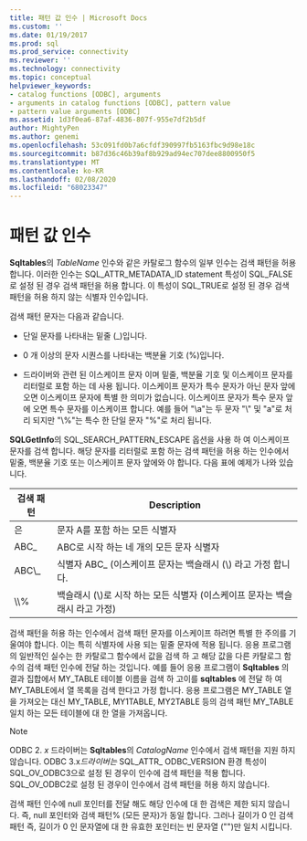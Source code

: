 ```yaml
---
title: 패턴 값 인수 | Microsoft Docs
ms.custom: ''
ms.date: 01/19/2017
ms.prod: sql
ms.prod_service: connectivity
ms.reviewer: ''
ms.technology: connectivity
ms.topic: conceptual
helpviewer_keywords:
- catalog functions [ODBC], arguments
- arguments in catalog functions [ODBC], pattern value
- pattern value arguments [ODBC]
ms.assetid: 1d3f0ea6-87af-4836-807f-955e7df2b5df
author: MightyPen
ms.author: genemi
ms.openlocfilehash: 53c091fd0b7a6cfdf390997fb5163fbc9d98e18c
ms.sourcegitcommit: b87d36c46b39af8b929ad94ec707dee8800950f5
ms.translationtype: MT
ms.contentlocale: ko-KR
ms.lasthandoff: 02/08/2020
ms.locfileid: "68023347"
---
```

# <a name="pattern-value-arguments"></a>패턴 값 인수
**Sqltables**의 *TableName* 인수와 같은 카탈로그 함수의 일부 인수는 검색 패턴을 허용 합니다. 이러한 인수는 SQL_ATTR_METADATA_ID statement 특성이 SQL_FALSE로 설정 된 경우 검색 패턴을 허용 합니다. 이 특성이 SQL_TRUE로 설정 된 경우 검색 패턴을 허용 하지 않는 식별자 인수입니다.  
  
 검색 패턴 문자는 다음과 같습니다.  
  
-   단일 문자를 나타내는 밑줄 (_)입니다.  
  
-   0 개 이상의 문자 시퀀스를 나타내는 백분율 기호 (%)입니다.  
  
-   드라이버와 관련 된 이스케이프 문자 이며 밑줄, 백분율 기호 및 이스케이프 문자를 리터럴로 포함 하는 데 사용 됩니다. 이스케이프 문자가 특수 문자가 아닌 문자 앞에 오면 이스케이프 문자에 특별 한 의미가 없습니다. 이스케이프 문자가 특수 문자 앞에 오면 특수 문자를 이스케이프 합니다. 예를 들어 "\a"는 두 문자 "\\" 및 "a"로 처리 되지만 "\\%"는 특수 한 단일 문자 "%"로 처리 됩니다.  
  
 **SQLGetInfo**의 SQL_SEARCH_PATTERN_ESCAPE 옵션을 사용 하 여 이스케이프 문자를 검색 합니다. 해당 문자를 리터럴로 포함 하는 검색 패턴을 허용 하는 인수에서 밑줄, 백분율 기호 또는 이스케이프 문자 앞에와 야 합니다. 다음 표에 예제가 나와 있습니다.  
  
|검색 패턴|Description|  
|--------------------|-----------------|  
|은|문자 A를 포함 하는 모든 식별자|  
|ABC_|ABC로 시작 하는 네 개의 모든 문자 식별자|  
|ABC\\_|식별자 ABC_ (이스케이프 문자는 백슬래시 (\\) 라고 가정 합니다.|  
|\\\\%|백슬래시 (\\)로 시작 하는 모든 식별자 (이스케이프 문자는 백슬래시 라고 가정)|  
  
 검색 패턴을 허용 하는 인수에서 검색 패턴 문자를 이스케이프 하려면 특별 한 주의를 기울여야 합니다. 이는 특히 식별자에 사용 되는 밑줄 문자에 적용 됩니다. 응용 프로그램의 일반적인 실수는 한 카탈로그 함수에서 값을 검색 하 고 해당 값을 다른 카탈로그 함수의 검색 패턴 인수에 전달 하는 것입니다. 예를 들어 응용 프로그램이 **Sqltables** 의 결과 집합에서 MY_TABLE 테이블 이름을 검색 하 고이를 **sqltables** 에 전달 하 여 MY_TABLE에서 열 목록을 검색 한다고 가정 합니다. 응용 프로그램은 MY_TABLE 열을 가져오는 대신 MY_TABLE, MY1TABLE, MY2TABLE 등의 검색 패턴 MY_TABLE 일치 하는 모든 테이블에 대 한 열을 가져옵니다.  
  
> [!NOTE]
>  ODBC 2. *x* 드라이버는 **Sqltables**의 *CatalogName* 인수에서 검색 패턴을 지원 하지 않습니다. ODBC 3.x*드라이버는* SQL_ATTR_ ODBC_VERSION 환경 특성이 SQL_OV_ODBC3으로 설정 된 경우이 인수에 검색 패턴을 적용 합니다. SQL_OV_ODBC2로 설정 된 경우이 인수에서 검색 패턴을 허용 하지 않습니다.  
  
 검색 패턴 인수에 null 포인터를 전달 해도 해당 인수에 대 한 검색은 제한 되지 않습니다. 즉, null 포인터와 검색 패턴% (모든 문자)가 동일 합니다. 그러나 길이가 0 인 검색 패턴 즉, 길이가 0 인 문자열에 대 한 유효한 포인터는 빈 문자열 ("")만 일치 시킵니다.
